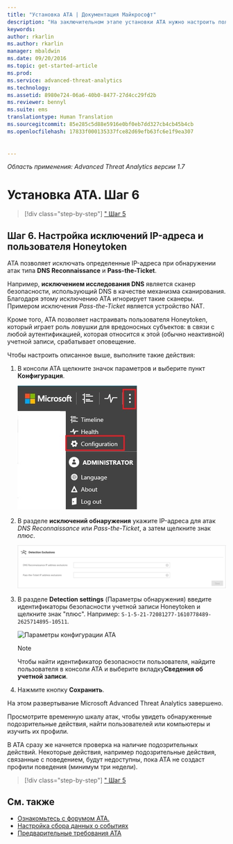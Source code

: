 ```yaml
---
title: "Установка ATA | Документация Майкрософт"
description: "На заключительном этапе установки ATA нужно настроить пользователя Honeytoken."
keywords: 
author: rkarlin
ms.author: rkarlin
manager: mbaldwin
ms.date: 09/20/2016
ms.topic: get-started-article
ms.prod: 
ms.service: advanced-threat-analytics
ms.technology: 
ms.assetid: 8980e724-06a6-40b0-8477-27d4cc29fd2b
ms.reviewer: bennyl
ms.suite: ems
translationtype: Human Translation
ms.sourcegitcommit: 85e285c5d88e5916e0bf0eb7dd327cb4cb45b4cb
ms.openlocfilehash: 17833f000135337fce82d69efb63fc6e1f9ea307


---
```


*Область применения: Advanced Threat Analytics версии 1.7*



# <a name="install-ata---step-6"></a>Установка ATA. Шаг 6

>[!div class="step-by-step"]
[" Шаг 5](install-ata-step5.md)

## <a name="step-6-configure--ip-address-exclusions-and-honeytoken-user"></a>Шаг 6. Настройка исключений IP-адреса и пользователя Honeytoken
ATA позволяет исключать определенные IP-адреса при обнаружении атак типа **DNS Reconnaissance** и **Pass-the-Ticket**. 

Например, **исключением исследования DNS** является сканер безопасности, использующий DNS в качестве механизма сканирования. Благодаря этому исключению ATA игнорирует такие сканеры. Примером исключения *Pass-the-Ticket* является устройство NAT.    

Кроме того, ATA позволяет настраивать пользователя Honeytoken, который играет роль ловушки для вредоносных субъектов: в связи с любой аутентификацией, которая относится к этой (обычно неактивной) учетной записи, срабатывает оповещение.

Чтобы настроить описанное выше, выполните такие действия:

1.  В консоли ATA щелкните значок параметров и выберите пункт **Конфигурация**.

    ![Параметры конфигурации ATA](media/ATA-config-icon.JPG)

2.  В разделе **исключений обнаружения** укажите IP-адреса для атак *DNS Reconnaissance* или *Pass-the-Ticket*, а затем щелкните знак *плюс*.

    ![Сохранить изменения](media/ATA-exclusions.png)

3.  В разделе **Detection settings** (Параметры обнаружения) введите идентификаторы безопасности учетной записи Honeytoken и щелкните знак "плюс". Например: `S-1-5-21-72081277-1610778489-2625714895-10511`.

    ![Параметры конфигурации ATA](media/ATA-honeytoken.png)

    > [!NOTE]
    > Чтобы найти идентификатор безопасности пользователя, найдите пользователя в консоли ATA и выберите вкладку**Сведения об учетной записи**. 

4.  Нажмите кнопку **Сохранить**.


На этом развертывание Microsoft Advanced Threat Analytics завершено.

Просмотрите временную шкалу атак, чтобы увидеть обнаруженные подозрительные действия, найти пользователей или компьютеры и изучить их профили.

В ATA сразу же начнется проверка на наличие подозрительных действий. Некоторые действия, например подозрительные действия, связанные с поведением, будут недоступны, пока ATA не создаст профили поведения (минимум три недели).


>[!div class="step-by-step"]
[" Шаг 5](install-ata-step5.md)


## <a name="see-also"></a>См. также

- [Ознакомьтесь с форумом ATA.](https://social.technet.microsoft.com/Forums/security/home?forum=mata)
- [Настройка сбора данных о событиях](configure-event-collection.md)
- [Предварительные требования ATA](/advanced-threat-analytics/plan-design/ata-prerequisites)




<!--HONumber=Jan17_HO1-->


